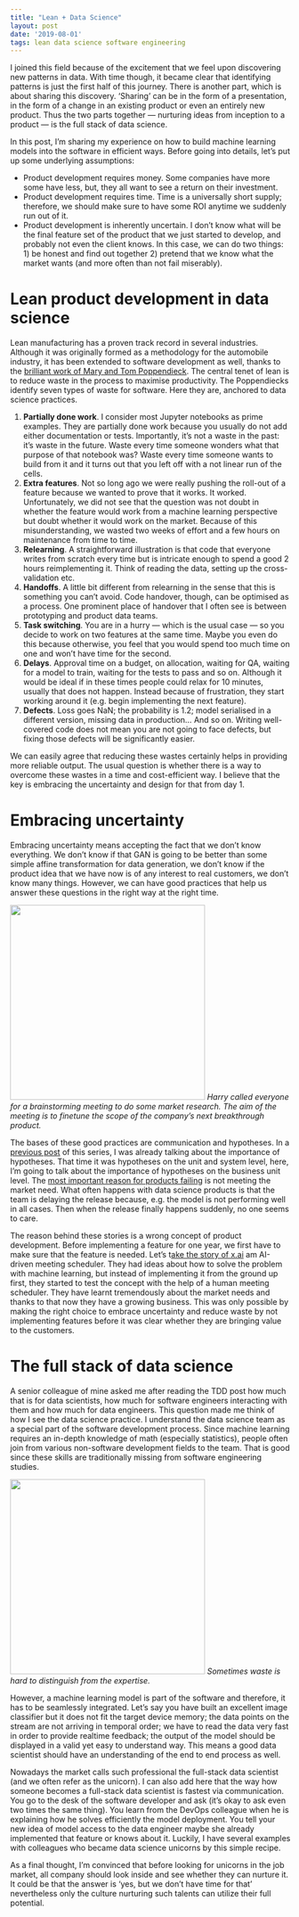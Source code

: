 ```yaml
---
title: "Lean + Data Science"
layout: post
date: '2019-08-01'
tags: lean data science software engineering
---
```


I joined this field because of the excitement that we feel upon discovering new patterns in data. With time though, it became clear that identifying patterns is just the first half of this journey. There is another part, which is about sharing this discovery. ‘Sharing’ can be in the form of a presentation, in the form of a change in an existing product or even an entirely new product. Thus the two parts together — nurturing ideas from inception to a product — is the full stack of data science.

In this post, I’m sharing my experience on how to build machine learning models into the software in efficient ways. Before going into details, let’s put up some underlying assumptions:

-   Product development requires money. Some companies have more some have less, but, they all want to see a return on their investment.
-   Product development requires time. Time is a universally short supply; therefore, we should make sure to have some ROI anytime we suddenly run out of it.
-   Product development is inherently uncertain. I don’t know what will be the final feature set of the product that we just started to develop, and probably not even the client knows. In this case, we can do two things: 1) be honest and find out together 2) pretend that we know what the market wants (and more often than not fail miserably).

# Lean product development in data science

Lean manufacturing has a proven track record in several industries. Although it was originally formed as a methodology for the automobile industry, it has been extended to software development as well, thanks to the  [brilliant work of Mary and Tom Poppendieck](https://www.amazon.com/Lean-Software-Development-Agile-Toolkit/dp/0321150783). The central tenet of lean is to reduce waste in the process to maximise productivity. The Poppendiecks identify seven types of waste for software. Here they are, anchored to data science practices.

1.  **Partially done work**. I consider most Jupyter notebooks as prime examples. They are partially done work because you usually do not add either documentation or tests. Importantly, it’s not a waste in the past: it’s waste in the future. Waste every time someone wonders what that purpose of that notebook was? Waste every time someone wants to build from it and it turns out that you left off with a not linear run of the cells.
2.  **Extra features**. Not so long ago we were really pushing the roll-out of a feature because we wanted to prove that it works. It worked. Unfortunately, we did not see that the question was not doubt in whether the feature would work from a machine learning perspective but doubt whether it would work on the market. Because of this misunderstanding, we wasted two weeks of effort and a few hours on maintenance from time to time.
3.  **Relearning**. A straightforward illustration is that code that everyone writes from scratch every time but is intricate enough to spend a good 2 hours reimplementing it. Think of reading the data, setting up the cross-validation etc.
4.  **Handoffs**. A little bit different from relearning in the sense that this is something you can’t avoid. Code handover, though, can be optimised as a process. One prominent place of handover that I often see is between prototyping and product data teams.
5.  **Task switching**. You are in a hurry — which is the usual case — so you decide to work on two features at the same time. Maybe you even do this because otherwise, you feel that you would spend too much time on one and won’t have time for the second.
6.  **Delays**. Approval time on a budget, on allocation, waiting for QA, waiting for a model to train, waiting for the tests to pass and so on. Although it would be ideal if in these times people could relax for 10 minutes, usually that does not happen. Instead because of frustration, they start working around it (e.g. begin implementing the next feature).
7.  **Defects**. Loss goes NaN; the probability is 1.2; model serialised in a different version, missing data in production… And so on. Writing well-covered code does not mean you are not going to face defects, but fixing those defects will be significantly easier.

We can easily agree that reducing these wastes certainly helps in providing more reliable output. The usual question is whether there is a way to overcome these wastes in a time and cost-efficient way. I believe that the key is embracing the uncertainty and design for that from day 1.

# Embracing uncertainty

Embracing uncertainty means accepting the fact that we don’t know everything. We don’t know if that GAN is going to be better than some simple affine transformation for data generation, we don’t know if the product idea that we have now is of any interest to real customers, we don’t know many things. However, we can have good practices that help us answer these questions in the right way at the right time.

<img class="  wp-image-74 alignright" src="https://miro.medium.com/max/1400/1*O6oviG37CJVeDa7y8HEh0w.png" alt="" width = "auto" height="350" />
<em>Harry called everyone for a brainstorming meeting to do some market research. The aim of the meeting is to finetune the scope of the company’s next breakthrough product.</em>


The bases of these good practices are communication and hypotheses. In a  [previous post](https://medium.com/@torokagoston/test-driven-development-and-data-science-cf78ec3a9ed0)  of this series, I was already talking about the importance of hypotheses. That time it was hypotheses on the unit and system level, here, I’m going to talk about the importance of hypotheses on the business unit level. The  [most important reason for products failing](https://www.cbinsights.com/research/startup-failure-reasons-top/)  is not meeting the market need. What often happens with data science products is that the team is delaying the release because, e.g. the model is not performing well in all cases. Then when the release finally happens suddenly, no one seems to care.

The reason behind these stories is a wrong concept of product development. Before implementing a feature for one year, we first have to make sure that the feature is needed.  Let’s t[ake the story of x.ai](https://x.ai/blog/the-x-ai-story-chapter-1/) am AI-driven meeting scheduler. They had ideas about how to solve the problem with machine learning, but instead of implementing it from the ground up first, they started to test the concept with the help of a human meeting scheduler. They have learnt tremendously about the market needs and thanks to that now they have a growing business. This was only possible by making the right choice to embrace uncertainty and reduce waste by not implementing features before it was clear whether they are bringing value to the customers.

# The full stack of data science

A senior colleague of mine asked me after reading the TDD post how much that is for data scientists, how much for software engineers interacting with them and how much for data engineers. This question made me think of how I see the data science practice. I understand the data science team as a special part of the software development process. Since machine learning requires an in-depth knowledge of math (especially statistics), people often join from various non-software development fields to the team. That is good since these skills are traditionally missing from software engineering studies.

<img class="  wp-image-74 alignright" src="https://miro.medium.com/max/1400/1*QTVtzD7iqhjYhkSZRyf_4w.png" alt="" width = "auto" height="350" />
<em>Sometimes waste is hard to distinguish from the expertise.</em>

However, a machine learning model is part of the software and therefore, it has to be seamlessly integrated. Let’s say you have built an excellent image classifier but it does not fit the target device memory; the data points on the stream are not arriving in temporal order; we have to read the data very fast in order to provide realtime feedback; the output of the model should be displayed in a valid yet easy to understand way. This means a good data scientist should have an understanding of the end to end process as well.

Nowadays the market calls such professional the full-stack data scientist (and we often refer as the unicorn). I can also add here that the way how someone becomes a full-stack data scientist is fastest via communication. You go to the desk of the software developer and ask (it’s okay to ask even two times the same thing). You learn from the DevOps colleague when he is explaining how he solves efficiently the model deployment. You tell your new idea of model access to the data engineer maybe she already implemented that feature or knows about it. Luckily, I have several examples with colleagues who became data science unicorns by this simple recipe.

As a final thought, I’m convinced that before looking for unicorns in the job market, all company should look inside and see whether they can nurture it. It could be that the answer is ‘yes, but we don’t have time for that’ nevertheless only the culture nurturing such talents can utilize their full potential.



